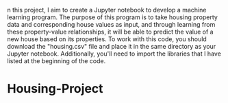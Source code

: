n this project, I aim to create a Jupyter notebook to develop a machine learning program. The purpose of this program is to take housing property data and corresponding house values as input, and through learning from these property-value relationships, it will be able to predict the value of a new house based on its properties.
To work with this code, you should download the "housing.csv" file and place it in the same directory as your Jupyter notebook. Additionally, you'll need to import the libraries that I have listed at the beginning of the code.
# Housing-Project
